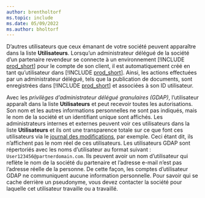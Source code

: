 ```yaml
---
author: brentholtorf
ms.topic: include
ms.date: 05/09/2022
ms.author: bholtorf
---
```

D’autres utilisateurs que ceux émanant de votre société peuvent apparaître dans la liste **Utilisateurs**. Lorsqu’un administrateur délégué de la société d’un partenaire revendeur se connecte à un environnement [!INCLUDE [prod_short](prod_short.md)] pour le compte de son client, il est automatiquement créé en tant qu’utilisateur dans [!INCLUDE [prod_short](prod_short.md)]. Ainsi, les actions effectuées par un administrateur délégué, tels que la publication de documents, sont enregistrées dans [!INCLUDE [prod_short](prod_short.md)] et associées à son ID utilisateur.  

Avec les *privilèges d’administrateur délégué granulaires (GDAP)*, l’utilisateur apparaît dans la liste **Utilisateurs** et peut recevoir toutes les autorisations. Son nom et les autres informations personnelles ne sont pas indiqués, mais le nom de la société et un identifiant unique sont affichés. Les administrateurs internes et externes peuvent voir ces utilisateurs dans la liste **Utilisateurs** et ils ont une transparence totale sur ce que font ces utilisateurs via le [journal des modifications](../across-log-changes.md), par exemple. Ceci étant dit, ils n’affichent pas le nom réel de ces utilisateurs. Les utilisateurs GDAP sont répertoriés avec les noms d’utilisateur au format suivant : `User123456@partnerdomain.com`. Ils peuvent avoir un nom d’utilisateur qui reflète le nom de la société du partenaire et l’adresse e-mail n’est pas l’adresse réelle de la personne. De cette façon, les comptes d’utilisateur GDAP ne communiquent aucune information personnelle. Pour savoir qui se cache derrière un pseudonyme, vous devez contacter la société pour laquelle cet utilisateur travaille ou a travaillé.  
